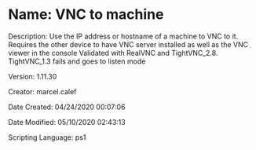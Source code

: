 ﻿# Name: VNC to machine

Description: Use the IP address or hostname of a machine to VNC to it.
Requires the other device to have VNC server installed as well as the VNC viewer in the console
Validated with RealVNC and TightVNC_2.8.        TightVNC_1.3 fails and goes to listen mode

Version: 1.11.30

Creator: marcel.calef

Date Created: 04/24/2020 00:07:06

Date Modified: 05/10/2020 02:43:13

Scripting Language: ps1

